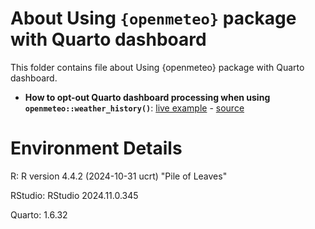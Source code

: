 
# About Using `{openmeteo}` package with Quarto dashboard

This folder contains file about Using {openmeteo} package with Quarto dashboard. 

- **How to opt-out Quarto dashboard processing when using `openmeteo::weather_history()`**: [live example](https://arodionoff.quarto.pub/using-openmeteo-package-with-quarto-dashboard/) - [source](index.qmd)

# Environment Details

R: R version 4.4.2 (2024-10-31 ucrt) "Pile of Leaves"

RStudio: RStudio 2024.11.0.345

Quarto: 1.6.32